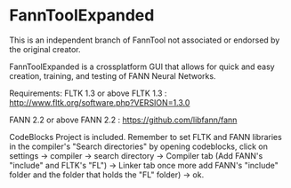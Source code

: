 # FannToolExpanded
This is an independent branch of FannTool not associated or endorsed by the original creator.

FannToolExpanded is a crossplatform GUI that allows for quick and easy creation, training, and testing of FANN Neural Networks.

Requirements:
FLTK 1.3 or above
FLTK 1.3 : http://www.fltk.org/software.php?VERSION=1.3.0

FANN 2.2 or above
FANN 2.2 : https://github.com/libfann/fann

CodeBlocks Project is included. Remember to set FLTK and FANN libraries in the compiler's "Search directories" by opening codeblocks, click on settings -> compiler -> search directory -> Compiler tab (Add FANN's "include" and FLTK's "FL") -> Linker tab once more add FANN's "include" folder and the folder that holds the "FL" folder) -> ok.

